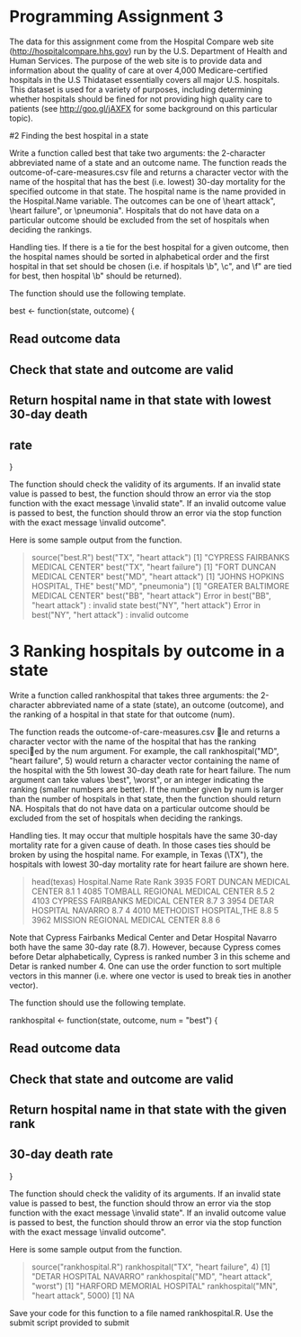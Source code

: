 # Programming Assignment 3
The data for this assignment come from the Hospital Compare web site (http://hospitalcompare.hhs.gov) run by the U.S. Department of Health and Human Services. The purpose of the web site is to provide data and information about the quality of care at over 4,000 Medicare-certified hospitals in the U.S Thidataset essentially covers all major U.S. hospitals. This dataset is used for a variety of purposes, including determining whether hospitals should be fined for not providing high quality care to patients (see http://goo.gl/jAXFX  for some background on this particular topic).

#2 Finding the best hospital in a state 

Write a function called best that take two arguments: the 2-character abbreviated name of a state and an outcome name. The function reads the outcome-of-care-measures.csv file and returns a character vector with the name of the hospital that has the best (i.e. lowest) 30-day mortality for the specified outcome in that state. The hospital name is the name provided in the Hospital.Name variable. The outcomes can be one of \heart attack", \heart failure", or \pneumonia". Hospitals that do not have data on a particular outcome should be excluded from the set of hospitals when deciding the rankings.

Handling ties. If there is a tie for the best hospital for a given outcome, then the hospital names should be sorted in alphabetical order and the first hospital in that set should be chosen (i.e. if hospitals \b", \c", and \f" are tied for best, then hospital \b" should be returned).

The function should use the following template.

best <- function(state, outcome) {
## Read outcome data
## Check that state and outcome are valid
## Return hospital name in that state with lowest 30-day death
## rate
}

The function should check the validity of its arguments. If an invalid state value is passed to
best, the function should throw an error via the stop function with the exact message \invalid 
state". If an invalid outcome value is passed to best, the function should throw an error via the 
stop function with the exact message \invalid outcome".

Here is some sample output from the function.

> source("best.R")
> best("TX", "heart attack")
[1] "CYPRESS FAIRBANKS MEDICAL CENTER"
> best("TX", "heart failure")
[1] "FORT DUNCAN MEDICAL CENTER"
> best("MD", "heart attack")
[1] "JOHNS HOPKINS HOSPITAL, THE"
> best("MD", "pneumonia")
[1] "GREATER BALTIMORE MEDICAL CENTER"
> best("BB", "heart attack")
Error in best("BB", "heart attack") : invalid state
> best("NY", "hert attack")
Error in best("NY", "hert attack") : invalid outcome

# 3 Ranking hospitals by outcome in a state
Write a function called rankhospital that takes three arguments: the 2-character abbreviated name of a state (state), an outcome (outcome), and the ranking of a hospital in that state for that outcome (num).

The function reads the outcome-of-care-measures.csv le and returns a character vector with the name of the hospital that has the ranking specied by the num argument. For example, the call
rankhospital("MD", "heart failure", 5) would return a character vector containing the name of the hospital with the 5th lowest 30-day death rate for heart failure. The num argument can take values \best", \worst", or an integer indicating the ranking (smaller numbers are better). If the number given by num is larger than the number of hospitals in that state, then the function should return NA. Hospitals that do not have data on a particular outcome should be excluded from the set of hospitals when deciding the rankings.

Handling ties. It may occur that multiple hospitals have the same 30-day mortality rate for a given cause of death. In those cases ties should be broken by using the hospital name. For example, in Texas (\TX"), the hospitals with lowest 30-day mortality rate for heart failure are shown here.
> head(texas)
Hospital.Name Rate Rank
3935 FORT DUNCAN MEDICAL CENTER 8.1 1
4085 TOMBALL REGIONAL MEDICAL CENTER 8.5 2
4103 CYPRESS FAIRBANKS MEDICAL CENTER 8.7 3
3954 DETAR HOSPITAL NAVARRO 8.7 4
4010 METHODIST HOSPITAL,THE 8.8 5
3962 MISSION REGIONAL MEDICAL CENTER 8.8 6

Note that Cypress Fairbanks Medical Center and Detar Hospital Navarro both have the same 30-day rate (8.7). However, because Cypress comes before Detar alphabetically, Cypress is ranked number 3 in this scheme and Detar is ranked number 4. One can use the order function to sort multiple vectors in this manner (i.e. where one vector is used to break ties in another vector).

The function should use the following template.

rankhospital <- function(state, outcome, num = "best") {
## Read outcome data
## Check that state and outcome are valid
## Return hospital name in that state with the given rank
## 30-day death rate
}

The function should check the validity of its arguments. If an invalid state value is passed to best, the function should throw an error via the stop function with the exact message \invalid state". If an invalid outcome value is passed to best, the function should throw an error via the stop function with the exact message \invalid outcome".

Here is some sample output from the function.
> source("rankhospital.R")
> rankhospital("TX", "heart failure", 4)
[1] "DETAR HOSPITAL NAVARRO"
> rankhospital("MD", "heart attack", "worst")
[1] "HARFORD MEMORIAL HOSPITAL"
> rankhospital("MN", "heart attack", 5000)
[1] NA

Save your code for this function to a file named rankhospital.R.
Use the submit script provided to submit
